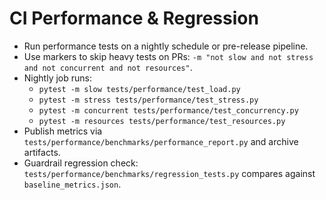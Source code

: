 # CI Performance & Regression

- Run performance tests on a nightly schedule or pre-release pipeline.
- Use markers to skip heavy tests on PRs: `-m "not slow and not stress and not concurrent and not resources"`.
- Nightly job runs:
  - `pytest -m slow tests/performance/test_load.py`
  - `pytest -m stress tests/performance/test_stress.py`
  - `pytest -m concurrent tests/performance/test_concurrency.py`
  - `pytest -m resources tests/performance/test_resources.py`
- Publish metrics via `tests/performance/benchmarks/performance_report.py` and archive artifacts.
- Guardrail regression check: `tests/performance/benchmarks/regression_tests.py` compares against `baseline_metrics.json`.
